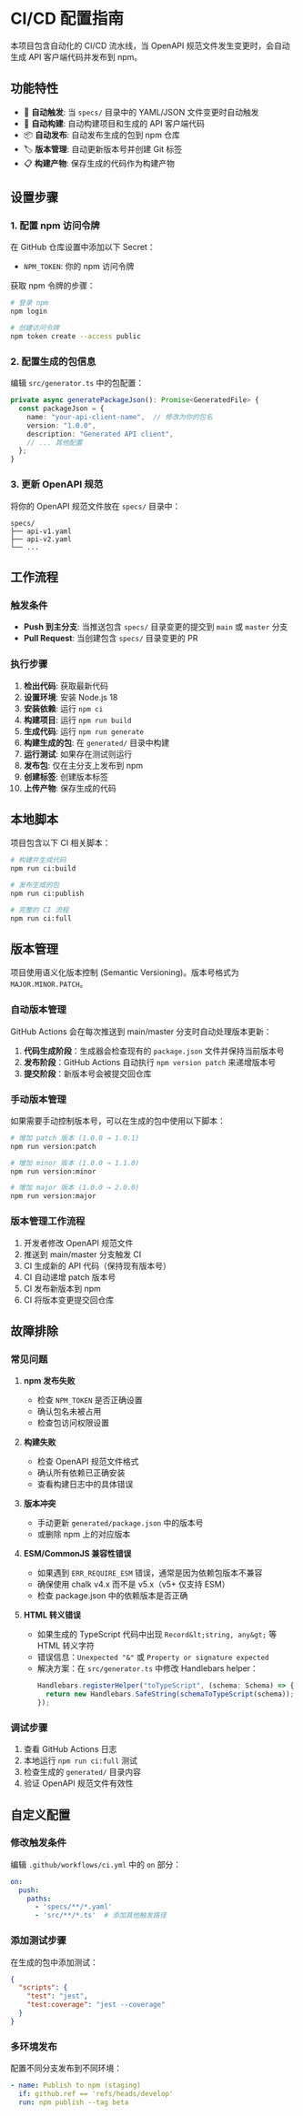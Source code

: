 # CI/CD 配置指南

本项目包含自动化的 CI/CD 流水线，当 OpenAPI 规范文件发生变更时，会自动生成 API 客户端代码并发布到 npm。

## 功能特性

- 🚀 **自动触发**: 当 `specs/` 目录中的 YAML/JSON 文件变更时自动触发
- 🔨 **自动构建**: 自动构建项目和生成的 API 客户端代码
- 📦 **自动发布**: 自动发布生成的包到 npm 仓库
- 🏷️ **版本管理**: 自动更新版本号并创建 Git 标签
- 📋 **构建产物**: 保存生成的代码作为构建产物

## 设置步骤

### 1. 配置 npm 访问令牌

在 GitHub 仓库设置中添加以下 Secret：

- `NPM_TOKEN`: 你的 npm 访问令牌

获取 npm 令牌的步骤：
```bash
# 登录 npm
npm login

# 创建访问令牌
npm token create --access public
```

### 2. 配置生成的包信息

编辑 `src/generator.ts` 中的包配置：

```typescript
private async generatePackageJson(): Promise<GeneratedFile> {
  const packageJson = {
    name: "your-api-client-name",  // 修改为你的包名
    version: "1.0.0",
    description: "Generated API client",
    // ... 其他配置
  };
}
```

### 3. 更新 OpenAPI 规范

将你的 OpenAPI 规范文件放在 `specs/` 目录中：

```
specs/
├── api-v1.yaml
├── api-v2.yaml
└── ...
```

## 工作流程

### 触发条件

- **Push 到主分支**: 当推送包含 `specs/` 目录变更的提交到 `main` 或 `master` 分支
- **Pull Request**: 当创建包含 `specs/` 目录变更的 PR

### 执行步骤

1. **检出代码**: 获取最新代码
2. **设置环境**: 安装 Node.js 18
3. **安装依赖**: 运行 `npm ci`
4. **构建项目**: 运行 `npm run build`
5. **生成代码**: 运行 `npm run generate`
6. **构建生成的包**: 在 `generated/` 目录中构建
7. **运行测试**: 如果存在测试则运行
8. **发布包**: 仅在主分支上发布到 npm
9. **创建标签**: 创建版本标签
10. **上传产物**: 保存生成的代码

## 本地脚本

项目包含以下 CI 相关脚本：

```bash
# 构建并生成代码
npm run ci:build

# 发布生成的包
npm run ci:publish

# 完整的 CI 流程
npm run ci:full
```

## 版本管理

项目使用语义化版本控制 (Semantic Versioning)。版本号格式为 `MAJOR.MINOR.PATCH`。

### 自动版本管理

GitHub Actions 会在每次推送到 main/master 分支时自动处理版本更新：

1. **代码生成阶段**：生成器会检查现有的 `package.json` 文件并保持当前版本号
2. **发布阶段**：GitHub Actions 自动执行 `npm version patch` 来递增版本号
3. **提交阶段**：新版本号会被提交回仓库

### 手动版本管理

如果需要手动控制版本号，可以在生成的包中使用以下脚本：
```bash
# 增加 patch 版本 (1.0.0 → 1.0.1)
npm run version:patch

# 增加 minor 版本 (1.0.0 → 1.1.0)
npm run version:minor

# 增加 major 版本 (1.0.0 → 2.0.0)
npm run version:major
```

### 版本管理工作流程

1. 开发者修改 OpenAPI 规范文件
2. 推送到 main/master 分支触发 CI
3. CI 生成新的 API 代码（保持现有版本号）
4. CI 自动递增 patch 版本号
5. CI 发布新版本到 npm
6. CI 将版本变更提交回仓库

## 故障排除

### 常见问题

1. **npm 发布失败**
   - 检查 `NPM_TOKEN` 是否正确设置
   - 确认包名未被占用
   - 检查包访问权限设置

2. **构建失败**
   - 检查 OpenAPI 规范文件格式
   - 确认所有依赖已正确安装
   - 查看构建日志中的具体错误

3. **版本冲突**
   - 手动更新 `generated/package.json` 中的版本号
   - 或删除 npm 上的对应版本

4. **ESM/CommonJS 兼容性错误**
   - 如果遇到 `ERR_REQUIRE_ESM` 错误，通常是因为依赖包版本不兼容
   - 确保使用 chalk v4.x 而不是 v5.x（v5+ 仅支持 ESM）
   - 检查 package.json 中的依赖版本是否正确

5. **HTML 转义错误**
   - 如果生成的 TypeScript 代码中出现 `Record&lt;string, any&gt;` 等 HTML 转义字符
   - 错误信息：`Unexpected "&"` 或 `Property or signature expected`
   - 解决方案：在 `src/generator.ts` 中修改 Handlebars helper：
     ```typescript
     Handlebars.registerHelper("toTypeScript", (schema: Schema) => {
       return new Handlebars.SafeString(schemaToTypeScript(schema));
     });
     ```

### 调试步骤

1. 查看 GitHub Actions 日志
2. 本地运行 `npm run ci:full` 测试
3. 检查生成的 `generated/` 目录内容
4. 验证 OpenAPI 规范文件有效性

## 自定义配置

### 修改触发条件

编辑 `.github/workflows/ci.yml` 中的 `on` 部分：

```yaml
on:
  push:
    paths:
      - 'specs/**/*.yaml'
      - 'src/**/*.ts'  # 添加其他触发路径
```

### 添加测试步骤

在生成的包中添加测试：

```json
{
  "scripts": {
    "test": "jest",
    "test:coverage": "jest --coverage"
  }
}
```

### 多环境发布

配置不同分支发布到不同环境：

```yaml
- name: Publish to npm (staging)
  if: github.ref == 'refs/heads/develop'
  run: npm publish --tag beta
```